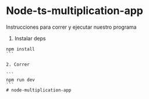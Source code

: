 # Node-ts-multiplication-app

Instrucciones para correr y ejecutar nuestro programa


1. Instalar deps

````
npm install
```

2. Correr

```
npm run dev
```
# node-multiplication-app
